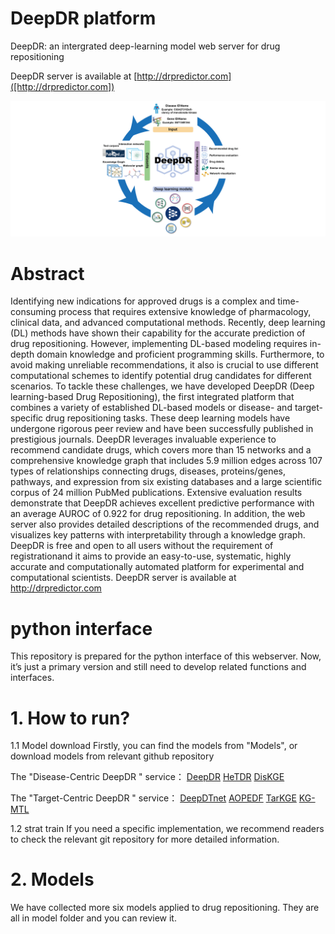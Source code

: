 # DeepDR platform
DeepDR: an intergrated deep-learning model web server for drug repositioning

DeepDR server is available at [http://drpredictor.com]([http://drpredictor.com])

![Graph abstract](https://github.com/stjin-XMU/DeeDR_web-server/blob/main/Graph-02.png)

# Abstract
Identifying new indications for approved drugs is a complex and time-consuming process that requires extensive knowledge of pharmacology, clinical data, and advanced computational methods. Recently, deep learning (DL) methods have shown their capability for the accurate prediction of drug repositioning. However, implementing DL-based modeling requires in-depth domain knowledge and proficient programming skills. Furthermore, to avoid making unreliable recommendations, it also is crucial to use different computational schemes to identify potential drug candidates for different scenarios. To tackle these challenges, we have developed DeepDR (Deep learning-based Drug Repositioning), the first integrated platform that combines a variety of established DL-based models or disease- and target-specific drug repositioning tasks. These deep learning models have undergone rigorous peer review and have been successfully published in prestigious journals. DeepDR leverages invaluable experience to recommend candidate drugs, which covers more than 15 networks and a comprehensive knowledge graph that includes 5.9 million edges across 107 types of relationships connecting drugs, diseases, proteins/genes, pathways, and expression from six existing databases and a large scientific corpus of 24 million PubMed publications. Extensive evaluation results demonstrate that DeepDR achieves excellent predictive performance with an average AUROC of 0.922 for drug repositioning. In addition, the web server also provides detailed descriptions of the recommended drugs, and visualizes key patterns with interpretability through a knowledge graph. DeepDR is free and open to all users without the requirement of registrationand it aims to provide an easy-to-use, systematic, highly accurate and computationally automated platform for experimental and computational scientists. DeepDR server is available at http://drpredictor.com

# python interface
This repository is prepared for the python interface of this webserver.
Now, it’s just a primary version and still need to develop related functions and interfaces.

# 1. How to run?
1.1 Model download
Firstly, you can find the models from "Models", or download models from relevant github repository

The "Disease-Centric DeepDR " service：
[DeepDR](https://github.com/ChengF-Lab/deepDR)
[HeTDR](https://github.com/stjin-XMU/HeTDR)
[DisKGE](https://github.com/ChengF-Lab/CoV-KGE)

The "Target-Centric DeepDR " service：
[DeepDTnet](https://github.com/ChengF-Lab/deepDTnet)
[AOPEDF](https://github.com/ChengF-Lab/AOPEDF)
[TarKGE](https://github.com/ChengF-Lab/CoV-KGE)
[KG-MTL](https://github.com/xzenglab/KG-MTL)

1.2 strat train
If you need a specific implementation, we recommend readers to check the relevant git repository for more detailed information.

# 2. Models
We have collected more six models applied to drug repositioning. They are all in model folder and you can review it.

